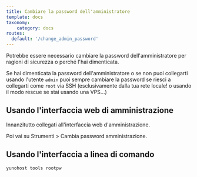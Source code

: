 ```yaml
---
title: Cambiare la password dell'amministratore
template: docs
taxonomy:
    category: docs
routes:
  default: '/change_admin_password'
---
```


Potrebbe essere necessario cambiare la password dell'amministratore per ragioni di sicurezza o perché l'hai dimenticata.

Se hai dimenticata la password dell'amministratore o se non puoi collegarti usando l'utente `admin` puoi sempre cambiare la password se riesci a collegarti come `root` via SSH (esclusivamente dalla tua rete locale! o usando il modo rescue se stai usando una VPS...)

## Usando l'interfaccia web di amministrazione

Innanzitutto collegati all'interfaccia web d'amministrazione.

Poi vai su Strumenti > Cambia password amministrazione.


## Usando l'interfaccia a linea di comando


```bash
yunohost tools rootpw
```
